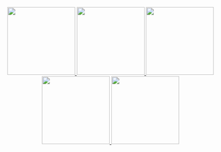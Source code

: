<p align="center">
  
  <a href = 'https://discordapp.com/users/589900887212949522'>
  <img width="155" src="https://cdn.discordapp.com/attachments/997331275704705053/997334192218185769/discord.png">
    
  <a href = 'mailto:lxRbckl@protonmail.com'>
  <img width="155" src="https://cdn.discordapp.com/attachments/997331275704705053/997334257917771836/protonmail.png">

  <a href = 'https://github.com/ala2q6'>
  <img width="155" src="https://cdn.discordapp.com/attachments/997331275704705053/997334224027787284/github.png">

  <a href = 'http://lxrbckl.com'>
  <img width="155" src="https://cdn.discordapp.com/attachments/997331275704705053/997334177454243890/blog.png">
    
  <a href = 'https://www.linkedin.com/in/alexander-arbuckle-857146243/'>
  <img width="155" src="https://cdn.discordapp.com/attachments/997331275704705053/997334281049358426/linkedin.png">
  
</p>
